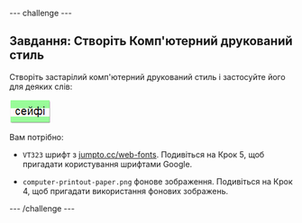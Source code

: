 --- challenge ---

## Завдання: Створіть Комп'ютерний друкований стиль

Створіть застарілий комп'ютерний друкований стиль і застосуйте його для деяких слів:

![screenshot](images/letter-fonts-printout.png)

Вам потрібно:

+ `VT323` шрифт з <a href="http://jumpto.cc/web-fonts" target="_blank">jumpto.cc/web-fonts</a>. Подивіться на Крок 5, щоб пригадати користування шрифтами Google.

+ `computer-printout-paper.png` фонове зображення. Подивіться на Крок 4, щоб пригадати використання фонових зображень.

--- /challenge ---
